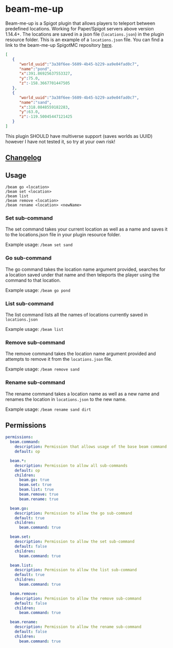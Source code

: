# beam-me-up
Beam-me-up is a Spigot plugin that allows players to teleport between predefined locations. Working for Paper/Spigot 
servers above version 1.14.4+. The locations are saved in a json file (`locations.json`) in the plugin resource folder. 
This is an example of a `locations.json` file. You can find a link to the beam-me-up SpigotMC repository 
[here](https://www.spigotmc.org/resources/beam-me-up.81230/).

```json
[
   {
      "world_uuid":"3a38f6ee-5609-4b45-b229-aa9e04fad0c7",
      "name":"pond",
      "x":391.86925637553327,
      "y":75.0,
      "z":-158.3667701447505
   },
   {
      "world_uuid":"3a38f6ee-5609-4b45-b229-aa9e04fad0c7",
      "name":"sand",
      "x":318.0848559182283,
      "y":63.0,
      "z":-119.50045447121425
   }
]
```

This plugin SHOULD have multiverse support (saves worlds as UUID) however I have not tested it, so try at your own risk!

## [Changelog](CHANGELOG.md)

## Usage
```
/beam go <location>
/beam set <location>
/beam list
/beam remove <location>
/beam rename <location> <newName>
```

### Set sub-command
The set command takes your current location as well as a name and saves it to the locations.json file in your plugin 
resource folder. 

Example usage: `/beam set sand`

### Go sub-command
The go command takes the location name argument provided, searches for a location saved under that name and then 
teleports the player using the command to that location.

Example usage: `/beam go pond`

### List sub-command
The list command lists all the names of locations currently saved in `locations.json`

Example usage: `/beam list`

### Remove sub-command
The remove command takes the location name argument provided and attempts to remove it from the `locations.json` file.

Example usage: `/beam remove sand`

### Rename sub-command
The rename command takes a location name as well as a new name and renames the location in `locations.json` to the new 
name.

Example usage: `/beam rename sand dirt`

## Permissions
```yaml
permissions:
  beam.command:
    description: Permission that allows usage of the base beam command
    default: op

  beam.*:
    description: Permission to allow all sub-commands
    default: op
    children:
      beam.go: true
      beam.set: true
      beam.list: true
      beam.remove: true
      beam.rename: true

  beam.go:
    description: Permission to allow the go sub-command
    default: true
    children:
      beam.command: true

  beam.set:
    description: Permission to allow the set sub-command
    default: false
    children:
      beam.command: true

  beam.list:
    description: Permission to allow the list sub-command
    default: true
    children:
      beam.command: true

  beam.remove:
    description: Permission to allow the remove sub-command
    default: false
    children:
      beam.command: true

  beam.rename:
    description: Permission to allow the rename sub-command
    default: false
    children:
      beam.command: true
```
